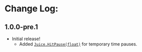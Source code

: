 # Change Log:

## 1.0.0-pre.1

- Initial release!
    - Added [`Juice.HitPause(float)`](/Runtime/Juice.cs) for temporary time pauses.